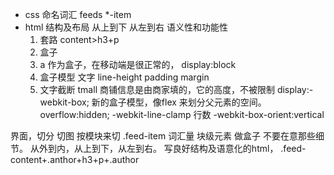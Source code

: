 - css 命名词汇
feeds *-item
- html 结构及布局
从上到下 从左到右 语义性和功能性 
    1. 套路
    content>h3+p
    2. 盒子
    3. a 作为盒子，在移动端是很正常的，
    display:block
    4. 盒子模型
    文字 line-height padding margin
    5. 文字截断
    tmall 商铺信息是由商家填的，它的高度，不被限制
    display:-webkit-box; 新的盒子模型，像flex 来划分父元素的空间。
    overflow:hidden;
    -webkit-line-clamp 行数
    -webkit-box-orient:vertical





界面，切分 切图
按模块来切  .feed-item 词汇量 
块级元素 做盒子 不要在意那些细节。
从外到内，从上到下，从左到右。
写良好结构及语意化的html，
.feed-content+.anthor+h3+p+.author